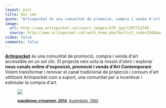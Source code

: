 ```yaml
---
layout: post
title: Qui som
quote: "Artinpocket és una comunitat de promoció, compra i venda d'art accessible en un sol clic"
image: 
  url: http://www.artinpocket.cat/users_images/479.jpg?1397722748
  source: http://www.artinpocket.cat/work_home.php?$artist_code=294&$work_code=479#disqus_thread
video: false
comments: false
---
```


**[Artinpocket](http://www.artinpocket.cat/)** és una comunitat de promoció, compra i venda d'art accessible en un sol clic. El projecte neix sota la missió d'obrir i explorar **nous canals online d'exposició, promoció i venda d'Art Contemporani**. Volem transformar i renovar el canal tradicional de projecció i consum d'art utilitzant Artinpocket com a suport, una comunitat per a incentivar i estimular la compra d'art.

<figure class="text-center">
    <img src="http://www.artinpocket.cat/users_images/479.jpg?1397722748">
    <figcaption>
        <p><small><strong><a href="http://www.artinpocket.cat/work_home.php?$artist_code=294&amp;$work_code=479#disqus_thread">papallones-crisantem, 2014</a></strong>, <a href="http://www.artinpocket.cat/artist_home.php?$artist_code=294">Aurembiaix, 1980</a></small></p>
    </figcaption>
</figure>